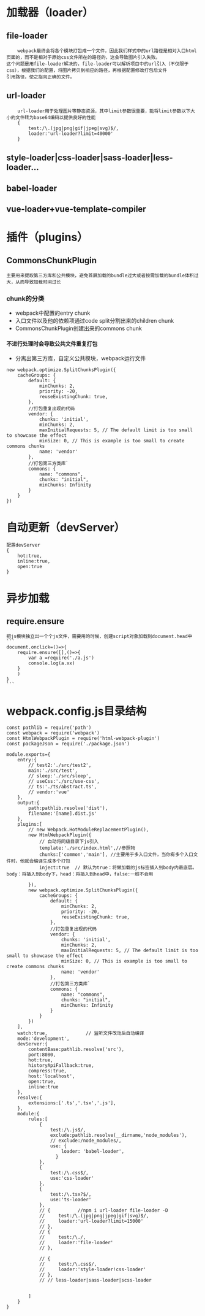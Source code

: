 
# 加载器（loader）
## file-loader
        webpack最终会将各个模块打包成一个文件，因此我们样式中的url路径是相对入口html页面的，而不是相对于原始css文件所在的路径的，这会导致图片引入失败。
    这个问题是用file-loader解决的，file-loader可以解析项目中的url引入（不仅限于css），根据我们的配置，将图片拷贝到相应的路径，再根据配置修改打包后文件
    引用路径，使之指向正确的文件。
## url-loader
        url-loader用于处理图片等静态资源，其中limit参数很重要，能将limit参数以下大小的文件转为base64编码以提供良好的性能
        {
            test:/\.(jpg|png|gif|jpeg|svg)$/, 
            loader:'url-loader?limit=40000' 
        }
## style-loader|css-loader|sass-loader|less-loader...
## babel-loader
## vue-loader+vue-template-compiler 
 
# 插件（plugins）
## CommonsChunkPlugin
    主要用来提取第三方库和公共模块，避免首屏加载的bundle过大或者按需加载的bundle体积过大，从而导致加载时间过长
### chunk的分类
- webpack中配置的entry chunk
- 入口文件以及他的依赖项通过code split分割出来的children chunk
- CommonsChunkPlugin创建出来的commons chunk

#### 不进行处理时会导致公共文件重复打包
- 分离出第三方库，自定义公共模块，webpack运行文件
```
new webpack.optimize.SplitChunksPlugin({
    cacheGroups: {
        default: {
            minChunks: 2,
            priority: -20,
            reuseExistingChunk: true,
        },
        //打包重复出现的代码
        vendor: {
            chunks: 'initial',
            minChunks: 2,
            maxInitialRequests: 5, // The default limit is too small to showcase the effect
            minSize: 0, // This is example is too small to create commons chunks
            name: 'vendor'
        },
        //打包第三方类库`
        commons: {
            name: "commons",
            chunks: "initial",
            minChunks: Infinity
        }
    }
})
```
# 自动更新（devServer）
    配置devServer
    {
        hot:true,
        inline:true,
        open:true
    }
# 异步加载
## require.ensure
    把js模块独立出一个个js文件，需要用的时候，创建script对象加载到document.head中
    ```
    document.onclick=()=>{
        require.ensure([],()=>{
            var a =require('./a.js')
            console.log(a.xx)
        }
        )
    }
    ```

# webpack.config.js目录结构
```
const pathlib = require('path')
const webpack = require('webpack')
const HtmlWebpackPlugin = require('html-webpack-plugin')
const packageJson = require('./package.json')

module.exports={
    entry:{
        // test2:'./src/test2',
        main:'./src/test',
        // sleep:'./src/sleep',
        // useCss:'./src/use-css',
        // ts:'./ts/abstract.ts',
        // vendor:'vue'
    },
    output:{
        path:pathlib.resolve('dist'),
        filename:'[name].dist.js'
    },
    plugins:[
        // new Webpack.HotModuleReplacementPlugin(),
        new HtmlWebpackPlugin({
            // 自动将同级目录下js引入
            template:'./src/index.html',//参照物
            chunks:['common','main'], //主要用于多入口文件，当你有多个入口文件时，他就会编译生成多个打包
            inject:true  // 默认为true：将懒加载的js标签插入到body内最底层。body：将插入到body下，head：将插入到head中，false:一般不会用

        }),
        new webpack.optimize.SplitChunksPlugin({
            cacheGroups: {
                default: {
                    minChunks: 2,
                    priority: -20,
                    reuseExistingChunk: true,
                },
                //打包重复出现的代码
                vendor: {
                    chunks: 'initial',
                    minChunks: 2,
                    maxInitialRequests: 5, // The default limit is too small to showcase the effect
                    minSize: 0, // This is example is too small to create commons chunks
                    name: 'vendor'
                },
                //打包第三方类库`
                commons: {
                    name: "commons",
                    chunks: "initial",
                    minChunks: Infinity
                }
            }
        })
    ],
    watch:true,              // 监听文件改动后自动编译
    mode:'development',
    devServer:{
        contentBase:pathlib.resolve('src'),
        port:8080,
        hot:true,
        historyApiFallback:true,
        compress:true,
        host:'localhost',
        open:true,
        inline:true
    },
    resolve:{
        extensions:['.ts','.tsx','.js'],
    },
    module:{
        rules:[
            {   
                test:/\.js$/,
                exclude:pathlib.resolve(__dirname,'node_modules'),
                // exclude:/node_modules/,
                use: {
                    loader: 'babel-loader',
                  }
            },
            {
                test:/\.css$/,
                use:'css-loader'
            },
            {
                test:/\.tsx?$/,
                use:'ts-loader'
            },
            // {          //npm i url-loader file-loader -D
            //     test:/\.(jpg|png|jpeg|gif|svg)$/,
            //     loader:'url-loader?limit=15000'
            // },
            // {
            //     test:/\./,
            //     loader:'file-loader'
            // },

            // {
            //     test:/\.css$/,
            //     loader:'style-loader!css-loader'
            // },
            // // less-loader|sass-loader|scss-loader
            

        ]
    }
}

```